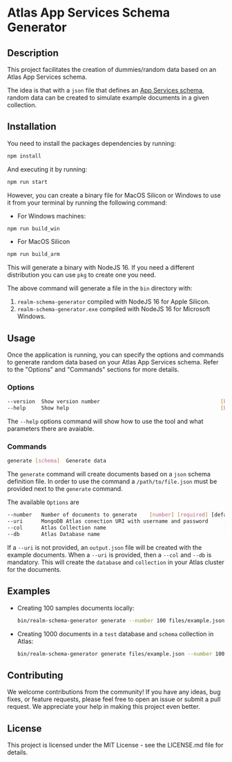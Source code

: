 # Atlas App Services Schema Generator

## Description

This project facilitates the creation of dummies/random data based on an Atlas App Services schema. 

The idea is that with a `json` file that defines an [App Services schema](https://www.mongodb.com/docs/atlas/app-services/schemas/), random data can be created to simulate example documents in a given collection. 

## Installation

You need to install the packages dependencies by running: 

```bash
npm install 
```

And executing it by running: 

```bash
npm run start
```

However, you can create a binary file for MacOS Silicon or Windows to use it from your terminal by running the following command:

* For Windows machines:

```bash
npm run build_win
```

* For MacOS Silicon 

```bash
npm run build_arm
```

This will generate a binary with NodeJS 16. If you need a different distribution you can use `pkg` to create one you need.

The above command will generate a file in the `bin` directory with: 

1. `realm-schema-generator` compiled with NodeJS 16 for Apple Silicon. 
2. `realm-schema-generator.exe` compiled with NodeJS 16 for Microsoft Windows. 

## Usage

Once the application is running, you can specify the options and commands to generate random data based on your Atlas App Services schema. Refer to the "Options" and "Commands" sections for more details.

### Options

```bash
--version  Show version number                                       [boolean]
--help     Show help                                                 [boolean]
```

The `--help` options command will show how to use the tool and what parameters there are avaiable.

### Commands

```bash
generate [schema]  Generate data
```

The `generate` command will create documents based on a `json` schema definition file. In order to use the command a `/path/to/file.json` must be provided next to the `generate` command. 

The available `Options` are 

```bash
--number   Number of documents to generate    [number] [required] [default: 1]
--uri      MongoDB Atlas conection URI with username and password     [string]
--col      Atlas Collection name                                      [string]
--db       Atlas Database name                                        [string]
```

If a `--uri` is not provided, an `output.json` file will be created with the example documents. When a `--uri` is provided, then a `--col` and `--db` is mandatory. This will create the `database` and `collection` in your Atlas cluster for the documents. 

## Examples

* Creating 100 samples documents locally: 
  ```bash
  bin/realm-schema-generator generate --number 100 files/example.json
  ```

* Creating 1000 documents in a `test` database and `schema` collection in Atlas:
  ```bash
  bin/realm-schema-generator generate files/example.json --number 100 --uri mongodb+srv://<user>:<password>@<cluster>.mongodb.net --db test --col schema 
  ```

## Contributing

We welcome contributions from the community! If you have any ideas, bug fixes, or feature requests, please feel free to open an issue or submit a pull request. We appreciate your help in making this project even better.

## License

This project is licensed under the MIT License - see the LICENSE.md file for details.